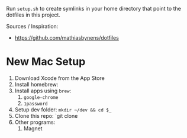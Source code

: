 Run `setup.sh` to create symlinks in your home directory that point to the dotfiles in this project.

Sources / Inspiration:

- <https://github.com/mathiasbynens/dotfiles>

# New Mac Setup

1. Download Xcode from the App Store
1. Install homebrew:
1. Install apps using `brew`:
   1. `google-chrome`
   1. `1password`
1. Setup dev folder: `mkdir ~/dev && cd $_`
1. Clone this repo: `git clone 
1. Other programs:
   1. Magnet
